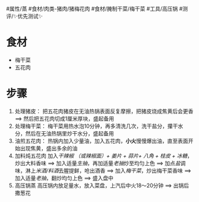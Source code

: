 #属性/蒸 
#食材/肉类-猪肉/猪梅花肉 #食材/腌制干菜/梅干菜 
#工具/高压锅 
#测评/✨优先测试✨ 

# 食材
- 梅干菜
- 五花肉

# 步骤
1. 处理猪皮：
   把五花肉猪皮在无油热锅表面反复摩擦，把猪皮烧成焦黄后会更香 ==> 然后把五花肉切成1厘米厚块，盛起备用
2. 处理梅干菜：
   梅干菜用热水泡10分钟，再多清洗几次，洗干盐分，攥干水分，然后在无油热锅里炒干水分，盛起备用
3. 油煎五花肉：
   热锅内加入少量油，加入五花肉，**小火**慢慢爆出油，直至表面开始出现焦黄，盛出多余的油
4. 加料炖五花肉
   加入*干辣椒 （或辣椒面）+ 姜片 + 蒜片+ 八角 + 桂皮 + 冰糖*，炒出大料香味
   ==> 加入适量*生抽*，再加适量*老抽*炒至均匀上色
   ==> 加点*盐*调味，淋上*米酒/料酒*去腥提鲜，呛出酒香
   ==> 加入*梅干菜*，炒出梅干菜香味
   ==> 加入适量*老抽*，翻炒均匀上色
   ==> 盛入盘中
5. 高压锅蒸
   高压锅内放足量水，放入菜盘，上汽后中火18～20分钟
   ==> 出锅后撒葱花
   
